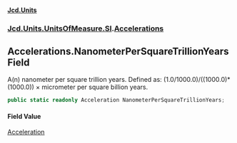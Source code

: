 #### [Jcd.Units](index.md 'index')
### [Jcd.Units.UnitsOfMeasure.SI](Jcd.Units.UnitsOfMeasure.SI.md 'Jcd.Units.UnitsOfMeasure.SI').[Accelerations](Accelerations.md 'Jcd.Units.UnitsOfMeasure.SI.Accelerations')

## Accelerations.NanometerPerSquareTrillionYears Field

A(n) nanometer per square trillion years. Defined as: (1.0/1000.0)/((1000.0)*(1000.0)) × micrometer per square billion years.

```csharp
public static readonly Acceleration NanometerPerSquareTrillionYears;
```

#### Field Value
[Acceleration](Acceleration.md 'Jcd.Units.UnitTypes.Acceleration')